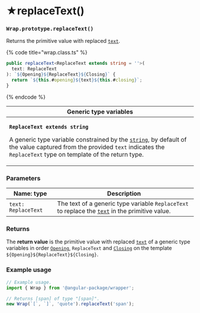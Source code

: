 # ★replaceText()

### `Wrap.prototype.replaceText()`

Returns the primitive value with replaced [`text`](../instance-accessors/text.md).

{% code title="wrap.class.ts" %}
```typescript
public replaceText<ReplaceText extends string = ''>(
  text: ReplaceText
): `${Opening}${ReplaceText}${Closing}` {
  return `${this.#opening}${text}${this.#closing}`;
}
```
{% endcode %}

| Generic type variables                                                                                                                                                                                                                                                                                                                                                    |
| ------------------------------------------------------------------------------------------------------------------------------------------------------------------------------------------------------------------------------------------------------------------------------------------------------------------------------------------------------------------------- |
| <p><strong><code>ReplaceText extends string</code></strong></p><p>A generic type variable constrained by the <a href="https://www.typescriptlang.org/docs/handbook/basic-types.html#string"><code>string</code></a>, by default of the value captured from the provided <code>text</code> indicates the <code>ReplaceText</code> type on template of the return type.</p> |

### Parameters

| Name: type          | Description                                                                                                                      |
| ------------------- | -------------------------------------------------------------------------------------------------------------------------------- |
| `text: ReplaceText` | The text of a generic type variable `ReplaceText` to replace the [`text`](../instance-accessors/text.md) in the primitive value. |

### Returns

The **return value** is the primitive value with replaced [`text`](../instance-accessors/text.md) of a generic type variables in order [`Opening`](../generic-type-variables.md#wrap-opening), `ReplaceText` and [`Closing`](../generic-type-variables.md#wrap-closing) on the template `${Opening}${ReplaceText}${Closing}`.

### Example usage

```typescript
// Example usage.
import { Wrap } from '@angular-package/wrapper';

// Returns [span] of type "[span]".
new Wrap(`[`, `]`, 'quote').replaceText('span');
```
